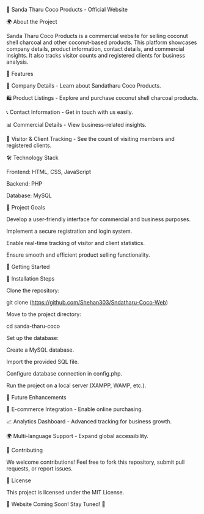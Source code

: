 🥥 Sanda Tharu Coco Products - Official Website

🌍 About the Project

Sanda Tharu Coco Products is a commercial website for selling coconut shell charcoal and other coconut-based products. This platform showcases company details, product information, contact details, and commercial insights. It also tracks visitor counts and registered clients for business analysis.

🎯 Features

🏢 Company Details - Learn about Sandatharu Coco Products.

🛍️ Product Listings - Explore and purchase coconut shell charcoal products.

📞 Contact Information - Get in touch with us easily.

📊 Commercial Details - View business-related insights.

🔢 Visitor & Client Tracking - See the count of visiting members and registered clients.

🛠️ Technology Stack

Frontend: HTML, CSS, JavaScript

Backend: PHP

Database: MySQL

📅 Project Goals

Develop a user-friendly interface for commercial and business purposes.

Implement a secure registration and login system.

Enable real-time tracking of visitor and client statistics.

Ensure smooth and efficient product selling functionality.

🚀 Getting Started

🔧 Installation Steps

Clone the repository:

git clone (https://github.com/Shehan303/Sndatharu-Coco-Web)

Move to the project directory:

cd sanda-tharu-coco

Set up the database:

Create a MySQL database.

Import the provided SQL file.

Configure database connection in config.php.

Run the project on a local server (XAMPP, WAMP, etc.).

📌 Future Enhancements

🛒 E-commerce Integration - Enable online purchasing.

📈 Analytics Dashboard - Advanced tracking for business growth.

🌍 Multi-language Support - Expand global accessibility.

🤝 Contributing

We welcome contributions! Feel free to fork this repository, submit pull requests, or report issues.

📜 License

This project is licensed under the MIT License.

🔗 Website Coming Soon! Stay Tuned! 🚀
